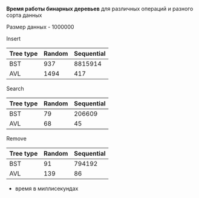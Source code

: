 **Время работы бинарных деревьев** для различных операций и разного сорта данных

Размер данных - 1000000

Insert

| Tree type | Random | Sequential |
| --------- | ------ | ---------- |
| BST       | 937    | 8815914    |
| AVL       | 1494   | 417        |

Search

| Tree type | Random | Sequential |
| --------- | ------ | ---------- |
| BST       | 79     | 206609     |
| AVL       | 68     | 45         |

Remove

| Tree type | Random | Sequential |
| --------- | ------ | ---------- |
| BST       | 91     | 794192     |
| AVL       | 139    | 86         |




* время в миллисекундах